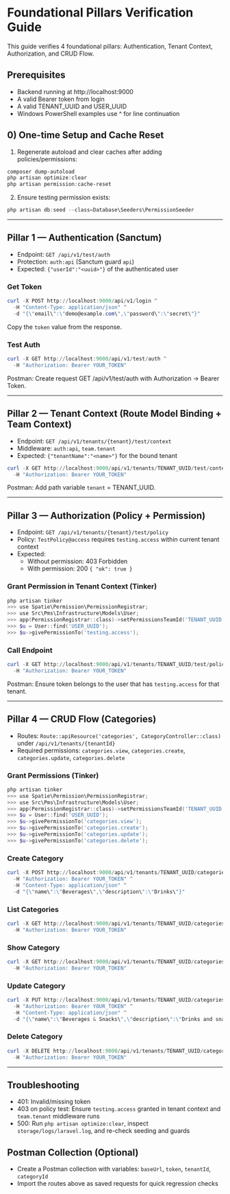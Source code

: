 # Foundational Pillars Verification Guide

This guide verifies 4 foundational pillars: Authentication, Tenant Context, Authorization, and CRUD Flow.

## Prerequisites
- Backend running at http://localhost:9000
- A valid Bearer token from login
- A valid TENANT_UUID and USER_UUID
- Windows PowerShell examples use ^ for line continuation

## 0) One-time Setup and Cache Reset
1) Regenerate autoload and clear caches after adding policies/permissions:
```powershell
composer dump-autoload
php artisan optimize:clear
php artisan permission:cache-reset
```
2) Ensure testing permission exists:
```powershell
php artisan db:seed --class=Database\Seeders\PermissionSeeder
```

---

## Pillar 1 — Authentication (Sanctum)
- Endpoint: `GET /api/v1/test/auth`
- Protection: `auth:api` (Sanctum guard `api`)
- Expected: `{"userId":"<uuid>"}` of the authenticated user

### Get Token
```powershell
curl -X POST http://localhost:9000/api/v1/login ^
  -H "Content-Type: application/json" ^
  -d "{\"email\":\"demo@example.com\",\"password\":\"secret\"}"
```
Copy the `token` value from the response.

### Test Auth
```powershell
curl -X GET http://localhost:9000/api/v1/test/auth ^
  -H "Authorization: Bearer YOUR_TOKEN"
```

Postman: Create request GET /api/v1/test/auth with Authorization → Bearer Token.

---

## Pillar 2 — Tenant Context (Route Model Binding + Team Context)
- Endpoint: `GET /api/v1/tenants/{tenant}/test/context`
- Middleware: `auth:api`, `team.tenant`
- Expected: `{"tenantName":"<name>"}` for the bound tenant

```powershell
curl -X GET http://localhost:9000/api/v1/tenants/TENANT_UUID/test/context ^
  -H "Authorization: Bearer YOUR_TOKEN"
```

Postman: Add path variable `tenant` = TENANT_UUID.

---

## Pillar 3 — Authorization (Policy + Permission)
- Endpoint: `GET /api/v1/tenants/{tenant}/test/policy`
- Policy: `TestPolicy@access` requires `testing.access` within current tenant context
- Expected:
  - Without permission: 403 Forbidden
  - With permission: 200 `{ "ok": true }`

### Grant Permission in Tenant Context (Tinker)
```powershell
php artisan tinker
>>> use Spatie\Permission\PermissionRegistrar;
>>> use Src\Pms\Infrastructure\Models\User;
>>> app(PermissionRegistrar::class)->setPermissionsTeamId('TENANT_UUID');
>>> $u = User::find('USER_UUID');
>>> $u->givePermissionTo('testing.access');
```

### Call Endpoint
```powershell
curl -X GET http://localhost:9000/api/v1/tenants/TENANT_UUID/test/policy ^
  -H "Authorization: Bearer YOUR_TOKEN"
```

Postman: Ensure token belongs to the user that has `testing.access` for that tenant.

---

## Pillar 4 — CRUD Flow (Categories)
- Routes: `Route::apiResource('categories', CategoryController::class)` under `/api/v1/tenants/{tenantId}`
- Required permissions: `categories.view`, `categories.create`, `categories.update`, `categories.delete`

### Grant Permissions (Tinker)
```powershell
php artisan tinker
>>> use Spatie\Permission\PermissionRegistrar;
>>> use Src\Pms\Infrastructure\Models\User;
>>> app(PermissionRegistrar::class)->setPermissionsTeamId('TENANT_UUID');
>>> $u = User::find('USER_UUID');
>>> $u->givePermissionTo('categories.view');
>>> $u->givePermissionTo('categories.create');
>>> $u->givePermissionTo('categories.update');
>>> $u->givePermissionTo('categories.delete');
```

### Create Category
```powershell
curl -X POST http://localhost:9000/api/v1/tenants/TENANT_UUID/categories ^
  -H "Authorization: Bearer YOUR_TOKEN" ^
  -H "Content-Type: application/json" ^
  -d "{\"name\":\"Beverages\",\"description\":\"Drinks\"}"
```

### List Categories
```powershell
curl -X GET http://localhost:9000/api/v1/tenants/TENANT_UUID/categories ^
  -H "Authorization: Bearer YOUR_TOKEN"
```

### Show Category
```powershell
curl -X GET http://localhost:9000/api/v1/tenants/TENANT_UUID/categories/CATEGORY_UUID ^
  -H "Authorization: Bearer YOUR_TOKEN"
```

### Update Category
```powershell
curl -X PUT http://localhost:9000/api/v1/tenants/TENANT_UUID/categories/CATEGORY_UUID ^
  -H "Authorization: Bearer YOUR_TOKEN" ^
  -H "Content-Type: application/json" ^
  -d "{\"name\":\"Beverages & Snacks\",\"description\":\"Drinks and snacks\"}"
```

### Delete Category
```powershell
curl -X DELETE http://localhost:9000/api/v1/tenants/TENANT_UUID/categories/CATEGORY_UUID ^
  -H "Authorization: Bearer YOUR_TOKEN"
```

---

## Troubleshooting
- 401: Invalid/missing token
- 403 on policy test: Ensure `testing.access` granted in tenant context and `team.tenant` middleware runs
- 500: Run `php artisan optimize:clear`, inspect `storage/logs/laravel.log`, and re-check seeding and guards

## Postman Collection (Optional)
- Create a Postman collection with variables: `baseUrl`, `token`, `tenantId`, `categoryId`
- Import the routes above as saved requests for quick regression checks